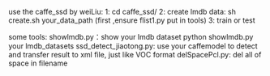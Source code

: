 use the caffe_ssd by weiLiu:
    1: cd caffe_ssd/
    2: create lmdb data:    sh create.sh   your_data_path     (first ,ensure flist1.py put in tools)
    3: train or test 
    
some tools:
    showlmdb.py：show your lmdb dataset    python showlmdb.py your lmdb_datasets
    ssd_detect_jiaotong.py: use your caffemodel to detect and transfer result to xml file, just like VOC format
    delSpacePcl.py: del all of space in filename
    
    
